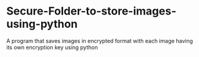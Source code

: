 # Secure-Folder-to-store-images-using-python
A program that saves images in encrypted format with each image having its own encryption key using python
